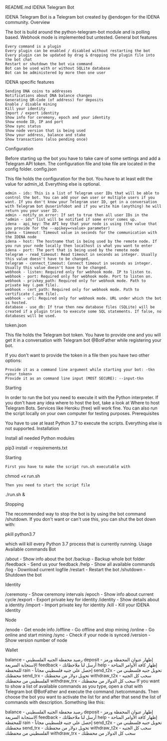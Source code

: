 
README.md
IDENA Telegram Bot

IDENA Telegram Bot is a Telegram bot created by @endogen for the IDENA community.
Overview

The bot is build around the python-telegram-bot module and is polling based. Webhook mode is implemented but untested.
General bot features

    Every command is a plugin
    Every plugin can be enabled / disabled without restarting the bot
    Every plugin can be updated by drag & dropping the plugin file into the bot chat
    Restart or shutdown the bot via command
    Bot can be used with or without SQLite database
    Bot can be administered by more then one user

IDENA specific features

    Sending DNA coins to addresses
    Notifications about DNA balance changes
    Generating QR-Code (of address) for deposits
    Enable / disable mining
    Kill your identity
    Import / export identity
    Show info for ceremony, epoch and your identity
    Show enode ID, IP and port
    Show sync status
    Show node version that is being used
    Show your address, balance and stake
    Show transactions (also pending once)

Configuration

Before starting up the bot you have to take care of some settings and add a Telegram API token. The configuration file and toke file are located in the config folder.
config.json

This file holds the configuration for the bot. You have to at least edit the value for admin_id. Everything else is optional.

    admin - ids: This is a list of Telegram user IDs that will be able to control the bot. You can add your own user or multiple users if you want. If you don't know your Telegram user ID, get in a conversation with Telegram bot @userinfobot and if you write him (anything) he will return you your user ID.
    admin - notify_on_error: If set to true then all user IDs in the "admin - ids" list will be notified if some error comes up.
    idena - api_key: The API key that your node is using (the value that you provide for the --apikey=<value> parameter)
    idena - timeout: Timeout value in seconds for the communication with the IDENA node
    idena - host: The hostname that is being used by the remote node. If you run your node locally then localhost is what you want to enter
    idena - port: The port that is being used by the remote node
    telegram - read_timeout: Read timeout in seconds as integer. Usually this value doesn't have to be changed.
    telegram - connect_timeout: Connect timeout in seconds as integer. Usually this value doesn't have to be changed.
    webhook - listen: Required only for webhook mode. IP to listen to.
    webhook - port: Required only for webhook mode. Port to listen on.
    webhook - privkey_path: Required only for webhook mode. Path to private key (.pem file).
    webhook - cert_path: Required only for webhook mode. Path to certificate (.pem file).
    webhook - url: Required only for webhook mode. URL under which the bot is hosted.
    database - use_db: If true then new database files (SQLite) will be created if a plugin tries to execute some SQL statements. If false, no databases will be used.

token.json

This file holds the Telegram bot token. You have to provide one and you will get it in a conversation with Telegram bot @BotFather while registering your bot.

If you don't want to provide the token in a file then you have two other options:

    Provide it as a command line argument while starting your bot: -tkn <your token>
    Provide it as an command line input (MOST SECURE): --input-tkn

Starting

In order to run the bot you need to execute it with the Python interpreter. If you don't have any idea where to host the bot, take a look at Where to host Telegram Bots. Services like Heroku (free) will work fine. You can also run the script locally on your own computer for testing purposes.
Prerequisites

You have to use at least Python 3.7 to execute the scripts. Everything else is not supported.
Installation

Install all needed Python modules

pip3 install -r requirements.txt

Starting

    First you have to make the script run.sh executable with

chmod +x run.sh

    Then you need to start the script file

./run.sh &

Stopping

The recommended way to stop the bot is by using the bot command /shutdown. If you don't want or can't use this, you can shut the bot down with:

pkill python3.7

which will kill every Python 3.7 process that is currently running.
Usage
Available commands
Bot

/about - Show info about the bot
/backup - Backup whole bot folder
/feedback - Send us your feedback
/help - Show all available commands
/log - Download current logfile
/restart - Restart the bot
/shutdown - Shutdown the bot

Identity

/ceremony - Show ceremony intervals
/epoch - Show info about current cycle
/export - Export private key for identity
/identity - Show details about a identity
/import - Import private key for identity
/kill - Kill your IDENA identity

Node

/enode - Get enode info
/offline - Go offline and stop mining
/online - Go online and start mining
/sync - Check if your node is synced
/version - Show version number of node

Wallet

balance - رصيد محفظة الجنيه الفلسطيني
deposit - إظهار عنوان المحفظة ورمز الاستجابة السريعة
feedback -  أرسل لنا ملاحظاتك
help - إظهار كافة الأوامر المتاحة للمحفظة
rain - إحصل علي جنيه فلسطيني مجاناً
send_t2x - تحويل جنيه فلسطيني من محفظتك
send_trx - تحويل دولار من محفظتك
withdraw_t2x - سحب كل الجنيه الفلسطيني من محفظتك
withdraw_trx - سحب كل الدولار من محفظتك
If you want to show a list of available commands as you type, open a chat with Telegram bot @BotFather and execute the command /setcommands. Then choose the bot you want to activate the list for and after that send the list of commands with description. Something like this:

balance - رصيد محفظة الجنيه الفلسطيني
deposit - إظهار عنوان المحفظة ورمز الاستجابة السريعة
feedback -  أرسل لنا ملاحظاتك
help - إظهار كافة الأوامر المتاحة للمحفظة
rain - إحصل علي جنيه فلسطيني مجاناً
send_t2x - تحويل جنيه فلسطيني من محفظتك
send_trx - تحويل دولار من محفظتك
withdraw_t2x - سحب كل الجنيه الفلسطيني من محفظتك
withdraw_trx - سحب كل الدولار من محفظتك
